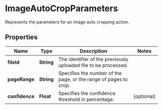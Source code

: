 

# ImageAutoCropParameters

Represents the parameters for an image auto cropping action.
## Properties

Name | Type | Description | Notes
------------ | ------------- | ------------- | -------------
**fileId** | **String** | The identifier of the previously uploaded file to be processed. | 
**pageRange** | **String** | Specifies the number of the page, or the range of pages to crop. | 
**confidence** | **Float** | Specifies the confidence threshold in percentage. |  [optional]



